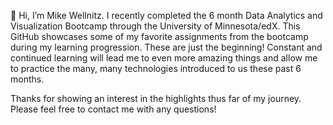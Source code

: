👋 Hi, I’m Mike Wellnitz. I recently completed the 6 month Data Analytics and Visualization Bootcamp through the University of Minnesota/edX. This GitHub showcases some of my favorite assignments from the bootcamp during my learning progression. These are just the beginning! Constant and continued learning will lead me to even more amazing things and allow me to practice the many, many technologies introduced to us these past 6 months. 

Thanks for showing an interest in the highlights thus far of my journey. Please feel free to contact me with any questions!
